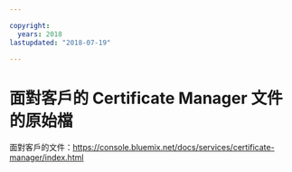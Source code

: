 ```yaml
---

copyright:
  years: 2018
lastupdated: "2018-07-19"

---
```



# 面對客戶的 Certificate Manager 文件的原始檔


面對客戶的文件：https://console.bluemix.net/docs/services/certificate-manager/index.html


